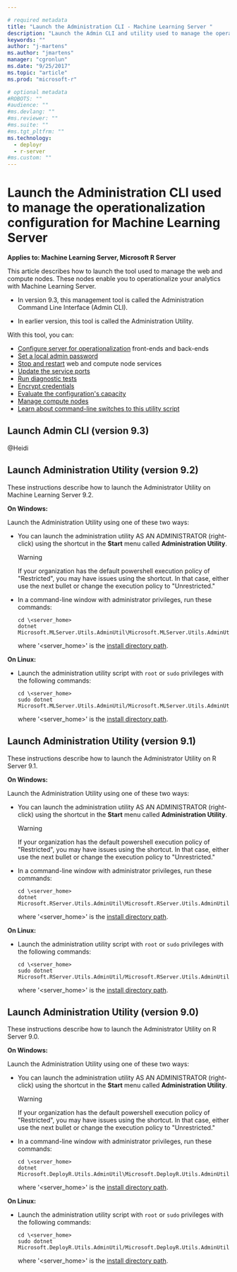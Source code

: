 ```yaml
---

# required metadata
title: "Launch the Administration CLI - Machine Learning Server "
description: "Launch the Admin CLI and utility used to manage the operationalization configuration for Machine Learning Server"
keywords: ""
author: "j-martens"
ms.author: "jmartens"
manager: "cgronlun"
ms.date: "9/25/2017"
ms.topic: "article"
ms.prod: "microsoft-r"

# optional metadata
#ROBOTS: ""
#audience: ""
#ms.devlang: ""
#ms.reviewer: ""
#ms.suite: ""
#ms.tgt_pltfrm: ""
ms.technology: 
  - deployr
  - r-server
#ms.custom: ""
---
```


# Launch the Administration CLI used to manage the operationalization configuration for Machine Learning Server

**Applies to:  Machine Learning Server, Microsoft R Server**

This article describes how to launch the tool used to manage the web and compute nodes. These nodes enable you to operationalize your analytics with Machine Learning Server.

+ In version 9.3, this management tool is called the Administration Command Line Interface (Admin CLI).

+ In earlier version, this tool is called the Administration Utility.

With this tool, you can:
+ [Configure server for operationalization](configure-start-for-administrators.md#configure-server-for-operationalization) front-ends and back-ends     
+ [Set a local admin password](#admin-password)     
+ [Stop and restart](#startstop) web and compute node services     
+ [Update the service ports](#ports)     
+ [Run diagnostic tests](configure-run-diagnostics.md)     
+ [Encrypt credentials](#encrypt)     
+ [Evaluate the configuration's capacity](configure-evaluate-capacity.md)     
+ [Manage compute nodes](#uris)     
+ [Learn about command-line switches to this utility script](#switch)     


<a name="93">

## Launch Admin CLI (version 9.3)

@Heidi

## Launch Administration Utility (version 9.2)

These instructions describe how to launch the Administrator Utility on Machine Learning Server 9.2.

**On Windows:**

Launch the Administration Utility using one of these two ways:
+ You can launch the administration utility AS AN ADMINISTRATOR (right-click) using the shortcut in the **Start** menu called **Administration Utility**.

  >[!Warning]
  >If your organization has the default powershell execution policy of "Restricted", you may have issues using the shortcut. In that case, either use the next bullet or change the execution policy to "Unrestricted." 

+ In a command-line window with administrator privileges, run these commands:
  ```
  cd \<server_home>
  dotnet Microsoft.MLServer.Utils.AdminUtil\Microsoft.MLServer.Utils.AdminUtil.dll
  ```
  where '\<server_home>' is the [install directory path](../operationalize/configure-find-admin-configuration-file.md).  

**On Linux:**

+ Launch the administration utility script with `root` or `sudo` privileges with the following commands:
  ```
  cd \<server_home>
  sudo dotnet Microsoft.MLServer.Utils.AdminUtil/Microsoft.MLServer.Utils.AdminUtil.dll
  ``` 
  where '\<server_home>' is the [install directory path](../operationalize/configure-find-admin-configuration-file.md).


## Launch Administration Utility (version 9.1)

These instructions describe how to launch the Administrator Utility on R Server 9.1.

**On Windows:**

Launch the Administration Utility using one of these two ways:
+ You can launch the administration utility AS AN ADMINISTRATOR (right-click) using the shortcut in the **Start** menu called **Administration Utility**.

  >[!Warning]
  >If your organization has the default powershell execution policy of "Restricted", you may have issues using the shortcut. In that case, either use the next bullet or change the execution policy to "Unrestricted." 

+ In a command-line window with administrator privileges, run these commands:
  ```
  cd \<server_home>
  dotnet Microsoft.RServer.Utils.AdminUtil\Microsoft.RServer.Utils.AdminUtil.dll
  ```
  where '\<server_home>' is the [install directory path](../operationalize/configure-find-admin-configuration-file.md).  

**On Linux:**

+ Launch the administration utility script with `root` or `sudo` privileges with the following commands:
  ```
  cd \<server_home>
  sudo dotnet Microsoft.RServer.Utils.AdminUtil/Microsoft.RServer.Utils.AdminUtil.dll
  ``` 
  where '\<server_home>' is the [install directory path](../operationalize/configure-find-admin-configuration-file.md).

## Launch Administration Utility (version 9.0)

These instructions describe how to launch the Administrator Utility on R Server 9.0.

**On Windows:**

Launch the Administration Utility using one of these two ways:
+ You can launch the administration utility AS AN ADMINISTRATOR (right-click) using the shortcut in the **Start** menu called **Administration Utility**.

  >[!Warning]
  >If your organization has the default powershell execution policy of "Restricted", you may have issues using the shortcut. In that case, either use the next bullet or change the execution policy to "Unrestricted." 

+ In a command-line window with administrator privileges, run these commands:
  ```
  cd \<server_home>
  dotnet Microsoft.DeployR.Utils.AdminUtil\Microsoft.DeployR.Utils.AdminUtil.dll
  ```
  where '\<server_home>' is the [install directory path](../operationalize/configure-find-admin-configuration-file.md).  

**On Linux:**

+ Launch the administration utility script with `root` or `sudo` privileges with the following commands:
  ```
  cd \<server_home>
  sudo dotnet Microsoft.DeployR.Utils.AdminUtil/Microsoft.DeployR.Utils.AdminUtil.dll
  ``` 
  where '\<server_home>' is the [install directory path](../operationalize/configure-find-admin-configuration-file.md).

